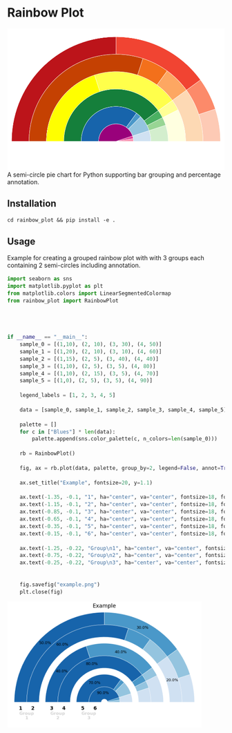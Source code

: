 # Rainbow Plot
<img src=doc/img/rainbow.png width="600px">
A semi-circle pie chart for Python supporting bar grouping and percentage annotation.

## Installation
```
cd rainbow_plot && pip install -e . 
```

## Usage
Example for creating a grouped rainbow plot with with 3 groups each containing 2 semi-circles including annotation.

```python
import seaborn as sns
import matplotlib.pyplot as plt
from matplotlib.colors import LinearSegmentedColormap
from rainbow_plot import RainbowPlot




if __name__ == "__main__":
    sample_0 = [(1,10), (2, 10), (3, 30), (4, 50)]
    sample_1 = [(1,20), (2, 10), (3, 10), (4, 60)]
    sample_2 = [(1,15), (2, 5), (3, 40), (4, 40)]
    sample_3 = [(1,10), (2, 5), (3, 5), (4, 80)]
    sample_4 = [(1,10), (2, 15), (3, 5), (4, 70)]
    sample_5 = [(1,0), (2, 5), (3, 5), (4, 90)]

    legend_labels = [1, 2, 3, 4, 5]

    data = [sample_0, sample_1, sample_2, sample_3, sample_4, sample_5]

    palette = []
    for c in ["Blues"] * len(data):
        palette.append(sns.color_palette(c, n_colors=len(sample_0)))

    rb = RainbowPlot()

    fig, ax = rb.plot(data, palette, group_by=2, legend=False, annot=True)

    ax.set_title("Example", fontsize=20, y=1.1)

    ax.text(-1.35, -0.1, "1", ha="center", va="center", fontsize=18, fontweight='bold')
    ax.text(-1.15, -0.1, "2", ha="center", va="center", fontsize=18, fontweight='bold')
    ax.text(-0.85, -0.1, "3", ha="center", va="center", fontsize=18, fontweight='bold')
    ax.text(-0.65, -0.1, "4", ha="center", va="center", fontsize=18, fontweight='bold')
    ax.text(-0.35, -0.1, "5", ha="center", va="center", fontsize=18, fontweight='bold')
    ax.text(-0.15, -0.1, "6", ha="center", va="center", fontsize=18, fontweight='bold')
    
    ax.text(-1.25, -0.22, "Group\n1", ha="center", va="center", fontsize=16, fontweight='bold', color="lightgrey")
    ax.text(-0.75, -0.22, "Group\n2", ha="center", va="center", fontsize=16, fontweight='bold', color="lightgrey")
    ax.text(-0.25, -0.22, "Group\n3", ha="center", va="center", fontsize=16, fontweight='bold', color="lightgrey")


    fig.savefig("example.png")
    plt.close(fig)
```
<img src=doc/img/example.png width="450px">
